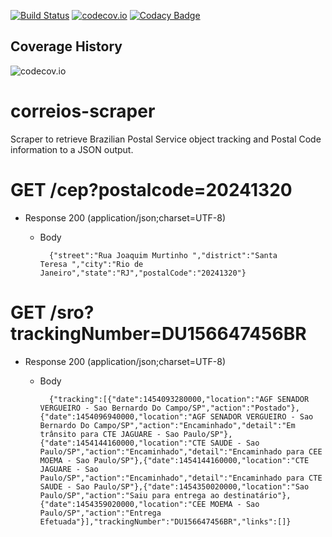 [![Build Status](https://travis-ci.org/cs-joao-felipe/correios-scraper.svg?branch=master)](https://travis-ci.org/cs-joao-felipe/correios-scraper)
[![codecov.io](https://codecov.io/github/cs-joao-felipe/correios-scraper/coverage.svg?branch=master)](https://codecov.io/github/cs-joao-felipe/correios-scraper?branch=master)
[![Codacy Badge](https://api.codacy.com/project/badge/grade/6aab9d1734054ff6a0c7dc0ceb2c6dfc)](https://www.codacy.com/app/jfelipesp/correios-scraper)

## Coverage History
![codecov.io](https://codecov.io/github/cs-joao-felipe/correios-scraper/branch.svg?branch=master)

# correios-scraper
Scraper to retrieve Brazilian Postal Service object tracking and Postal Code information to a JSON output.

# GET /cep?postalcode=20241320
+ Response 200 (application/json;charset=UTF-8)

    + Body

            {"street":"Rua Joaquim Murtinho ","district":"Santa Teresa ","city":"Rio de Janeiro","state":"RJ","postalCode":"20241320"}


# GET /sro?trackingNumber=DU156647456BR

+ Response 200 (application/json;charset=UTF-8)

    + Body

            {"tracking":[{"date":1454093280000,"location":"AGF SENADOR VERGUEIRO - Sao Bernardo Do Campo/SP","action":"Postado"},{"date":1454096940000,"location":"AGF SENADOR VERGUEIRO - Sao Bernardo Do Campo/SP","action":"Encaminhado","detail":"Em trânsito para CTE JAGUARE - Sao Paulo/SP"},{"date":1454144160000,"location":"CTE SAUDE - Sao Paulo/SP","action":"Encaminhado","detail":"Encaminhado para CEE MOEMA - Sao Paulo/SP"},{"date":1454144160000,"location":"CTE JAGUARE - Sao Paulo/SP","action":"Encaminhado","detail":"Encaminhado para CTE SAUDE - Sao Paulo/SP"},{"date":1454350020000,"location":"Sao Paulo/SP","action":"Saiu para entrega ao destinatário"},{"date":1454359020000,"location":"CEE MOEMA - Sao Paulo/SP","action":"Entrega Efetuada"}],"trackingNumber":"DU156647456BR","links":[]}
